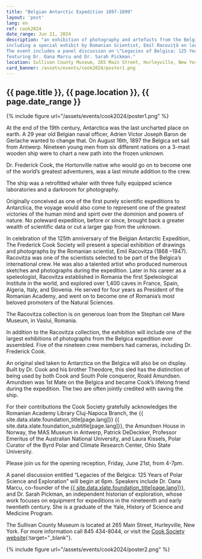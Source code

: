 ```yaml
---
title: "Belgian Antarctic Expedition 1897-1899"
layout: 'post'
lang: en
ref: cook2024
date_range: Jun 21, 2024
description: "an exhibition of photography and artefacts from the Belgian Antarctic Expedition (1897-1899)
including a special exhibit by Romanian Scientist, Emil Racoviță on loan from the Vaslui Museum, Romania.
The event includes a panel discussion on \"Legacies of Belgica: 125 Years of Polar Science and Exploration\",
featuring Dr. Oana Marcu and Dr. Sarah Pickman."
location: Sullivan County Museum, 265 Main Street, Hurleyville, New York
card_banner: /assets/events/cook2024/poster1.png
---
```


## {{ page.title }}, {{ page.location }}, {{ page.date_range }}

{% include figure url="/assets/events/cook2024/poster1.png" %}

At the end of the 19th century, Antarctica was the last uncharted place on earth. A 29 year old Belgian naval officer, Adrien Victor Joseph Baron de Gerlache wanted to change that.  On August 16th, 1897 the Belgica set sail from Antwerp. Nineteen young men from six different nations on a 3-mast wooden ship were to chart a new path into the frozen unknown.

Dr. Frederick Cook, the Hortonville native who would go on to become one of the world’s greatest adventurers, was a last minute addition to the crew.

The ship was a retrofitted whaler with three fully equipped science laboratories and a darkroom for photography.

Originally conceived as one of the first purely scientific expeditions to Antarctica, the voyage would also come to represent one of the greatest victories of the human mind and spirit over the dominion and powers of nature.  No poleward expedition, before or since, brought back a greater wealth of scientific data or cut a larger gap from the unknown.

In celebration of the 125th anniversary of the Belgian Antarctic Expedition, The Frederick Cook Society will present a special exhibition of drawings and photographs by the Romanian scientist, Emil Racovitza (1868 –1947).  Racovitza was one of the scientists selected to be part of the Belgica’s international crew.  He was also a talented artist who produced numerous sketches and photographs during the expedition. Later in his career as a speleologist, Racovitza established in Romania the first Speleological Institute in the world, and explored over 1,400 caves in France, Spain, Algeria, Italy, and Slovenia.  He served for four years as President of the Romanian Academy, and went on to become one of Romania’s most beloved promoters of the Natural Sciences.

The Racovitza collection is on generous loan from the Stephan cel Mare Museum, in Vaslui, Romania.

In addition to the Racovitza collection, the exhibition will include one of the largest exhibitions of photographs from the Belgica expedition ever assembled. Five of the nineteen crew members had cameras, including Dr. Frederick Cook.

An original sled taken to Antarctica on the Belgica will also be on display. Built by Dr. Cook and his brother Theodore, this sled has the distinction of being used by both Cook and South Pole conqueror, Roald Amundsen. Amundsen was 1st Mate on the Belgica and became Cook’s lifelong friend during the expedition. The two are often jointly credited with saving the ship.

For their contributions the Cook Society gratefully acknowledges the Romanian Academy Library Cluj-Napoca Branch, the {{ site.data.xlate.foundation_title[page.lang]}} {{ site.data.xlate.foundation_subtitle[page.lang]}}, the Amundsen House in Norway, the MAS Museum in Antwerp, Patrick DeDeckker, Professor Emeritus of the Australian National University, and Laura Kissels, Polar Curator of the Byrd Polar and Climate Research Center, Ohio State University.

Please join us for the opening reception, Friday, June 21st, from 4-7pm.

A panel discussion entitled “Legacies of the Belgica: 125 Years of Polar Science and Exploration” will begin at 6pm. Speakers include Dr. Oana Marcu, co-founder of the [{{ site.data.xlate.foundation_title[page.lang]}}](https://racovita-foundation.org/en/), and Dr. Sarah Pickman, an independent historian of exploration, whose work focuses on equipment for expeditions in the nineteenth and early twentieth century.  She is a graduate of the Yale, History of Science and Medicine Program.

The Sullivan County Museum is located at 265 Main Street, Hurleyville, New York. For more information call 845 434-8044, or visit the [Cook Society website](https://frederickcookpolar.org){:target="_blank"}.

{% include figure url="/assets/events/cook2024/poster2.png" %}

